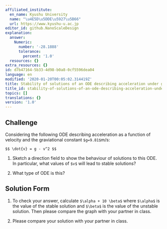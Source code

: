 ```yaml
---
affiliated_institute:
  en_name: Kyushu University
  name: "\u4E5D\u5DDE\u5927\u5B66"
  url: https://www.kyushu-u.ac.jp
editor_id: github.NanoScaleDesign
explanation:
  answer:
    Numeric:
      number: '-28.1888'
      tolerance:
        percent: '1.0'
  resources: {}
extra_resources: {}
id: d7b47164-5b33-4d98-b0a8-0cf5596dea04
language: en
modified: '2020-01-20T00:05:02.314419Z'
title: Stability of solutions of an ODE describing acceleration under gravity
title_id: stability-of-solutions-of-an-ode-describing-acceleration-under-gravity
topics: []
translations: {}
version: '1.0'
---
```


## Challenge
Considering the following ODE describing acceleration as a function of velocity and the graviational constant `$g=9.81$`m/s:

`$$ \dot{v} = g - v^2 $$`

1. Sketch a direction field to show the behaviour of solutions to this ODE. In particular, what values of `$v$` will lead to stable solutions?

2. What type of ODE is this?


## Solution Form
1. To check your answer, calculate `$\alpha + 10 \beta$` where `$\alpha$` is the value of the stable solution and `$\beta$` is the value of the unstable solution. Then please compare the graph with your partner in class.

2. Please compare your solution with your partner in class.
